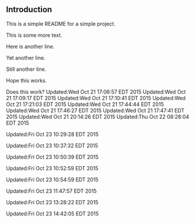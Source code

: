 ## Introduction

This is a simple README for a simple project.

This is some more text.

Here is another line.

Yet another line.

Still another line.

Hope this works.

Does this work?
Updated:Wed Oct 21 17:06:57 EDT 2015
Updated:Wed Oct 21 17:09:17 EDT 2015
Updated:Wed Oct 21 17:10:41 EDT 2015
Updated:Wed Oct 21 17:21:03 EDT 2015
Updated:Wed Oct 21 17:44:44 EDT 2015
Updated:Wed Oct 21 17:46:27 EDT 2015
Updated:Wed Oct 21 17:47:41 EDT 2015
Updated:Wed Oct 21 20:14:26 EDT 2015
Updated:Thu Oct 22 08:28:04 EDT 2015

Updated:Fri Oct 23 10:29:28 EDT 2015

Updated:Fri Oct 23 10:37:32 EDT 2015

Updated:Fri Oct 23 10:50:39 EDT 2015

Updated:Fri Oct 23 10:52:59 EDT 2015

Updated:Fri Oct 23 10:54:59 EDT 2015

Updated:Fri Oct 23 11:47:57 EDT 2015

Updated:Fri Oct 23 13:28:22 EDT 2015

Updated:Fri Oct 23 14:42:05 EDT 2015

